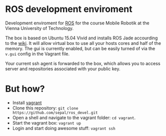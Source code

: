 # ROS development enviroment
Development enviroment for [ROS](http://www.ros.org/) for the course Mobile Robotik at the Vienna University of Technology.

The box is based on Ubuntu 15.04 Vivid and installs ROS Jade accourding to the [wiki](http://wiki.ros.org/jade/Installation/Ubuntu). It will allow virtual box to use all your hosts cores and half of the memory. The gui is currently enabled, but can be easily turned of via the `v.gui` config in the Vagrant file.

Your current ssh agent is forwarded to the box, which allows you to access server and repositories associated with your public key. 

# But how?
- Install [vagrant]()
- Clone this repository: `git clone https://github.com/sepal/ros_devel.git`
- Open a shell and navigate to the vagrant folder: `cd vagrant`.
- Start the vagrant box: `vagrant up`
- Login and start doing awesome stuff: `vagrant ssh`

